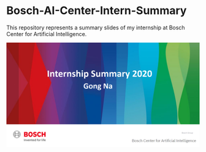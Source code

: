 # Bosch-AI-Center-Intern-Summary
This repository represents a summary slides of my internship at Bosch Center for Artificial Intelligence.  <br />
  
![cover_page](cover_page.PNG)
